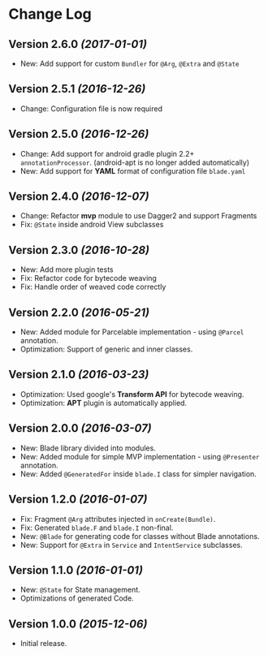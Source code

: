 Change Log
==========

Version 2.6.0 *(2017-01-01)*
----------------------------

 * New: Add support for custom `Bundler` for `@Arg`, `@Extra` and `@State`

Version 2.5.1 *(2016-12-26)*
----------------------------

 * Change: Configuration file is now required

Version 2.5.0 *(2016-12-26)*
----------------------------

 * Change: Add support for android gradle plugin 2.2+ `annotationProcessor`. (android-apt is no longer added automatically)
 * New: Add support for **YAML** format of configuration file `blade.yaml`

Version 2.4.0 *(2016-12-07)*
----------------------------

 * Change: Refactor **mvp** module to use Dagger2 and support Fragments
 * Fix: `@State` inside android View subclasses

Version 2.3.0 *(2016-10-28)*
----------------------------

 * New: Add more plugin tests
 * Fix: Refactor code for bytecode weaving
 * Fix: Handle order of weaved code correctly

Version 2.2.0 *(2016-05-21)*
----------------------------

 * New: Added module for Parcelable implementation - using `@Parcel` annotation.
 * Optimization: Support of generic and inner classes.

Version 2.1.0 *(2016-03-23)*
----------------------------

 * Optimization: Used google's **Transform API** for bytecode weaving.
 * Optimization: **APT** plugin is automatically applied.

Version 2.0.0 *(2016-03-07)*
----------------------------

 * New: Blade library divided into modules.
 * New: Added module for simple MVP implementation - using `@Presenter` annotation.
 * New: Added `@GeneratedFor` inside `blade.I` class for simpler navigation.

Version 1.2.0 *(2016-01-07)*
----------------------------

 * Fix: Fragment `@Arg` attributes injected in `onCreate(Bundle)`.
 * Fix: Generated `blade.F` and `blade.I` non-final.
 * New: `@Blade` for generating code for classes without Blade annotations.
 * New: Support for `@Extra` in `Service` and `IntentService` subclasses.


Version 1.1.0 *(2016-01-01)*
----------------------------

 * New: `@State` for State management.
 * Optimizations of generated Code.

Version 1.0.0 *(2015-12-06)*
----------------------------

 * Initial release.
